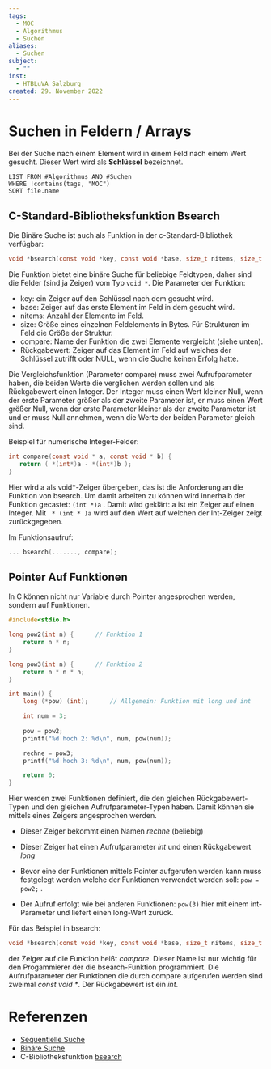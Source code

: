 ```yaml
---
tags:
  - MOC
  - Algorithmus
  - Suchen
aliases:
  - Suchen
subject:
  - ""
inst:
  - HTBLuVA Salzburg
created: 29. November 2022
---
```

  

# Suchen in Feldern / Arrays

Bei der Suche nach einem Element wird in einem Feld nach einem Wert gesucht. Dieser Wert wird als **Schlüssel** bezeichnet.

```dataview
LIST FROM #Algorithmus AND #Suchen
WHERE !contains(tags, "MOC")
SORT file.name
```

## C-Standard-Bibliotheksfunktion Bsearch

Die Binäre Suche ist auch als Funktion in der c-Standard-Bibliothek verfügbar:

```c
void *bsearch(const void *key, const void *base, size_t nitems, size_t size, int (*compare)(const void *, const void *))
```

Die Funktion bietet eine binäre Suche für beliebige Feldtypen, daher sind die Felder (sind ja Zeiger) vom Typ `void *`. Die Parameter der Funktion:

- key: ein Zeiger auf den Schlüssel nach dem gesucht wird.
- base: Zeiger auf das erste Element im Feld in dem gesucht wird.
- nitems: Anzahl der Elemente im Feld.
- size: Größe eines einzelnen Feldelements in Bytes. Für Strukturen im Feld die Größe der Struktur.
- compare: Name der Funktion die zwei Elemente vergleicht (siehe unten).
- Rückgabewert: Zeiger auf das Element im Feld auf welches der Schlüssel zutrifft oder NULL, wenn die Suche keinen Erfolg hatte.

Die Vergleichsfunktion (Parameter compare) muss zwei Aufrufparameter haben, die beiden Werte die verglichen werden sollen und als Rückgabewert einen Integer. Der Integer muss einen Wert kleiner Null, wenn der erste Parameter größer als der zweite Parameter ist, er muss einen Wert größer Null, wenn der erste Parameter kleiner als der zweite Parameter ist und er muss Null annehmen, wenn die Werte der beiden Parameter gleich sind.

Beispiel für numerische Integer-Felder:

```c
int compare(const void * a, const void * b) {
   return ( *(int*)a - *(int*)b );
}
```

Hier wird a als void*-Zeiger übergeben, das ist die Anforderung an die Funktion von bsearch. Um damit arbeiten zu können wird innerhalb der Funktion gecastet: `(int *)a` . Damit wird geklärt: a ist ein Zeiger auf einen Integer. Mit ` * (int * )a` wird auf den Wert auf welchen der Int-Zeiger zeigt zurückgegeben.

Im Funktionsaufruf:

```c
... bsearch(......., compare);
```

## Pointer Auf Funktionen

In C können nicht nur Variable durch Pointer angesprochen werden, sondern auf Funktionen. 

```c
#include<stdio.h>

long pow2(int n) {		// Funktion 1
    return n * n;
}

long pow3(int n) {		// Funktion 2
    return n * n * n;
}

int main() {
    long (*pow) (int);		// Allgemein: Funktion mit long und int

    int num = 3;
	
    pow = pow2;
    printf("%d hoch 2: %d\n", num, pow(num));

    rechne = pow3;
    printf("%d hoch 3: %d\n", num, pow(num));

    return 0;
}
```

Hier werden zwei Funktionen definiert, die den gleichen Rückgabewert-Typen und den gleichen Aufrufparameter-Typen haben. Damit können sie mittels eines Zeigers angesprochen werden.

- Dieser Zeiger bekommt einen Namen *rechne* (beliebig)
- Dieser Zeiger hat einen Aufrufparameter *int* und einen Rückgabewert *long* 

- Bevor eine der Funktionen mittels Pointer aufgerufen werden kann muss festgelegt werden welche der Funktionen verwendet werden soll: `pow = pow2;` .
- Der Aufruf erfolgt wie bei anderen Funktionen: `pow(3)` hier mit einem int-Parameter und liefert einen long-Wert zurück.

Für das Beispiel in bsearch: 

```c
void *bsearch(const void *key, const void *base, size_t nitems, size_t size, int (*compare)(const void *, const void *))
```

der Zeiger auf die Funktion heißt *compare*. Dieser Name ist nur wichtig für den Progammierer der die bsearch-Funktion programmiert. Die Aufrufparameter der Funktionen die durch compare aufgerufen werden sind zweimal *const void \**. Der Rückgabewert ist ein *int*.

# Referenzen

- [Sequentielle Suche](https://de.wikibooks.org/wiki/Algorithmen_und_Datenstrukturen_in_C/_Lineare_Suche)
- [Binäre Suche](https://de.wikibooks.org/wiki/Algorithmen_und_Datenstrukturen_in_C/_Bin%C3%A4re_Suche)
- C-Bibliotheksfunktion [bsearch](https://www.tutorialspoint.com/c_standard_library/c_function_bsearch.htm)
